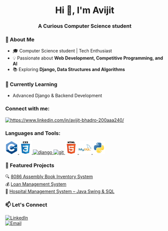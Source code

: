 <h1 align="center">Hi 👋, I'm Avijit</h1>
<h3 align="center">A Curious Computer Science student</h3>

### 🚀 About Me  
- 🎓 Computer Science student | Tech Enthusiast  
- 💡 Passionate about **Web Development, Competitive Programming, and AI**  
- 📚 Exploring **Django, Data Structures and Algorithms**  


### 🌱 Currently Learning  
- Advanced Django & Backend Development  



<h3 align="left">Connect with me:</h3>
<p align="left">
<a href="https://linkedin.com/in/https://www.linkedin.com/in/avijit-bhadro-200aaa240/" target="blank"><img align="center" src="https://raw.githubusercontent.com/rahuldkjain/github-profile-readme-generator/master/src/images/icons/Social/linked-in-alt.svg" alt="https://www.linkedin.com/in/avijit-bhadro-200aaa240/" height="30" width="40" /></a>
</p>

<h3 align="left">Languages and Tools:</h3>
<p align="left"> <a href="https://www.w3schools.com/cpp/" target="_blank" rel="noreferrer"> <img src="https://raw.githubusercontent.com/devicons/devicon/master/icons/cplusplus/cplusplus-original.svg" alt="cplusplus" width="40" height="40"/> </a> <a href="https://www.w3schools.com/css/" target="_blank" rel="noreferrer"> <img src="https://raw.githubusercontent.com/devicons/devicon/master/icons/css3/css3-original-wordmark.svg" alt="css3" width="40" height="40"/> </a> <a href="https://www.djangoproject.com/" target="_blank" rel="noreferrer"> <img src="https://cdn.worldvectorlogo.com/logos/django.svg" alt="django" width="40" height="40"/> </a> <a href="https://git-scm.com/" target="_blank" rel="noreferrer"> <img src="https://www.vectorlogo.zone/logos/git-scm/git-scm-icon.svg" alt="git" width="40" height="40"/> </a> <a href="https://www.w3.org/html/" target="_blank" rel="noreferrer"> <img src="https://raw.githubusercontent.com/devicons/devicon/master/icons/html5/html5-original-wordmark.svg" alt="html5" width="40" height="40"/> </a> <a href="https://www.mysql.com/" target="_blank" rel="noreferrer"> <img src="https://raw.githubusercontent.com/devicons/devicon/master/icons/mysql/mysql-original-wordmark.svg" alt="mysql" width="40" height="40"/> </a> <a href="https://www.python.org" target="_blank" rel="noreferrer"> <img src="https://raw.githubusercontent.com/devicons/devicon/master/icons/python/python-original.svg" alt="python" width="40" height="40"/> </a> </p>


### 📌 Featured Projects  

🔍 [8086 Assembly Book Inventory System](https://github.com/AvijitBhadro/8086-Assembly-Online-Book-Shop)  
💰 [Loan Management System](https://github.com/)  
🏥 [Hospital Management System – Java Swing & SQL](https://github.com/AvijitBhadro/Hospital-Management-System-Java-Swing-SQL/tree/main)  





### 📫 Let's Connect  

[![LinkedIn](https://img.shields.io/badge/LinkedIn-Connect-blue?logo=linkedin&logoColor=white)](https://www.linkedin.com/in/avijit-bhadro-200aaa240)  
[![Email](https://img.shields.io/badge/Email-Contact-orange?logo=gmail&logoColor=white)](mailto:abhadro621@gmail.com)  

